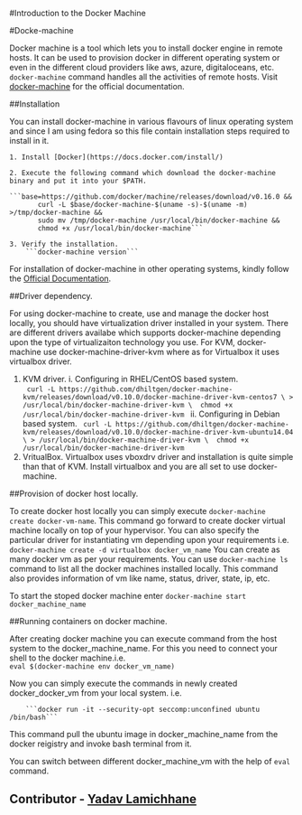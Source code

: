#Introduction to the Docker Machine

#Docke-machine 

Docker machine is a tool which lets you to install docker engine in remote hosts. It can be used to provision docker in different operating system or even in the different cloud providers like aws, azure, digitaloceans, etc. ``` docker-machine ``` command handles all the activities of remote hosts. Visit [docker-machine](https://docs.docker.com/machine/overview/) for the official documentation.

##Installation 

You can install docker-machine in various flavours of linux operating system and since I am using fedora so this file contain installation steps required to install in it.  

	1. Install [Docker](https://docs.docker.com/install/)

	2. Execute the following command which download the docker-machine binary and put it into your $PATH. 
		```base=https://github.com/docker/machine/releases/download/v0.16.0 &&
		   curl -L $base/docker-machine-$(uname -s)-$(uname -m) >/tmp/docker-machine &&
		   sudo mv /tmp/docker-machine /usr/local/bin/docker-machine &&
		   chmod +x /usr/local/bin/docker-machine```

	3. Verify the installation. 
		```docker-machine version``` 

For installation of docker-machine in other operating systems, kindly follow the [Official Documentation](https://docs.docker.com/machine/install-machine/).

##Driver dependency. 

For using docker-machine to create, use and manage the docker host locally, you should have virtualization driver installed in your system. There are different drivers availabe which supports docker-machine depending upon the type of virtualizaiton technology you use. For KVM, docker-machine use docker-machine-driver-kvm where as for Virtualbox it uses virtualbox driver. 

1. KVM driver. 
	i. Configuring in RHEL/CentOS based system.  
		```  curl -L https://github.com/dhiltgen/docker-machine-kvm/releases/download/v0.10.0/docker-machine-driver-kvm-centos7 \
			> /usr/local/bin/docker-machine-driver-kvm \ 
			chmod +x /usr/local/bin/docker-machine-driver-kvm  ```
	ii. Configuring in Debian based system. 
		```  curl -L https://github.com/dhiltgen/docker-machine-kvm/releases/download/v0.10.0/docker-machine-driver-kvm-ubuntu14.04 \
			> /usr/local/bin/docker-machine-driver-kvm \ 
			chmod +x /usr/local/bin/docker-machine-driver-kvm   ```
2. VritualBox. 
	Virtualbox uses vboxdrv driver and installation is quite simple than that of KVM. Install virtualbox and you are all set to use docker-machine. 

##Provision of docker host locally. 

To create docker host locally you can simply execute ```docker-machine create docker-vm-name```. This command go forward to create docker virtual machine locally on top of your hypervisor. You can also specify the particular driver for instantiating vm depending upon your requirements i.e.
			```docker-machine create -d virtualbox docker_vm_name```
You can create as many docker vm as per your requirements. You can use ``` docker-machine ls ``` command to list all the docker machines installed locally. This command also provides information of vm like name, status, driver, state, ip, etc.

To start the stoped docker machine enter ```docker-machine start docker_machine_name```

##Running containers on docker machine. 

After creating docker machine you can execute command from the host system to the docker_machine_name. For this you need to connect your shell to the docker machine.i.e.  
		```eval $(docker-machine env docker_vm_name)```

Now you can simply execute the commands in newly created docker_docker_vm from your local system. i.e. 

		```docker run -it --security-opt seccomp:unconfined ubuntu /bin/bash```

This command pull the ubuntu image in docker_machine_name from the docker reigistry and invoke bash terminal from it. 

You can switch between different docker_machine_vm with the help of ```eval``` command. 



## Contributor - [Yadav Lamichhane](https://www.linkedin.com/in/omegazyadav1/)
